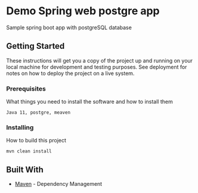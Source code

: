 # Demo Spring web postgre app

Sample spring boot app with postgreSQL database

## Getting Started

These instructions will get you a copy of the project up and running on your local machine for development and testing purposes. See deployment for notes on how to deploy the project on a live system.

### Prerequisites
What things you need to install the software and how to install them

```
Java 11, postgre, meaven
```

### Installing

How to build this project

```
mvn clean install
```

## Built With

* [Maven](https://maven.apache.org/) - Dependency Management
